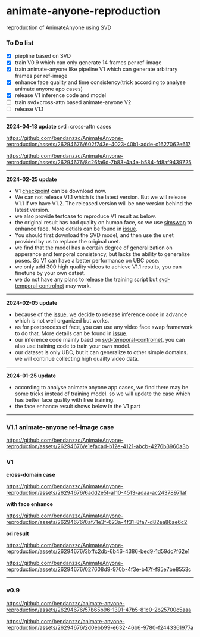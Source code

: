 # animate-anyone-reproduction
reproduction of AnimateAnyone using SVD

### To Do list
- [x] piepline based on SVD
- [x] train V0.9 which can only generate 14 frames per ref-image
- [x] train animate-anyone like pipeline V1 which can generate arbitrary frames per ref-image
- [x] enhance face quality and time consistency(trick according to analyse animate anyone app cases)
- [x] release V1 inference code and model
- [ ] train svd+cross-attn based animate-anyone V2
- [ ] release V1.1
---
**2024-04-18 update**
svd+cross-attn cases


https://github.com/bendanzzc/AnimateAnyone-reproduction/assets/26294676/602f743e-4023-40b1-adde-c1627062e617


https://github.com/bendanzzc/AnimateAnyone-reproduction/assets/26294676/8c26fa6d-7b83-4a4e-b584-fd8af9439725


---
**2024-02-25 update**
- V1 [checkpoint](https://modelscope.cn/models/lightnessly/animate-anyone-v1/summary) can be download now.
- We can not release V1.1 which is the latest version. But we will release V1.1 if we have V1.2. The released version will be one version behind the latest version.
- we also provide testcase to reproduce V1 result as below.
- the original result has bad quality on human face, so we use [simswap](https://github.com/neuralchen/SimSwap) to enhance face. More detials can be found in [issue](https://github.com/bendanzzc/AnimateAnyone-reproduction/issues/3).
- You should first download the SVD model, and then use the unet provided by us to replace the original unet.
- we find that the model has a certain degree of generalization on apperance and temporal consistency, but lacks the ability to generalize poses. So V1 can have a better performance on UBC pose.
- we only add 300 high quality videos to achieve V1.1 results, you can finetune by your own datset.
- we do not have any plans to release the training script but [svd-temporal-controlnet](https://github.com/CiaraStrawberry/svd-temporal-controlnet) may work.
---
 **2024-02-05 update**
- because of the [issue](https://github.com/bendanzzc/AnimateAnyone-reproduction/issues/4), we decide to release inference code in advance which is not well organized but works.
- as for postprocess of face, you can use any video face swap framework to do that. More details can be found in [issue](https://github.com/bendanzzc/AnimateAnyone-reproduction/issues/3).
- our inference code mainly baed on [svd-temporal-controlnet](https://github.com/CiaraStrawberry/svd-temporal-controlnet), you can also use training code to train your own model.
- our dataset is only UBC, but it can generalize to other simple domains. we will continue collecting high quailty video data.
---
 **2024-01-25 update**
- according to analyse animate anyone app cases, we find there may be some tricks instead of training model. so we will update the case which has better face quality with free training.
- the face enhance result shows below in the V1 part
---

### V1.1 animate-anyone ref-image case

https://github.com/bendanzzc/AnimateAnyone-reproduction/assets/26294676/e1efacad-b12e-4121-abcb-4276b3960a3b

### V1
**cross-domain case**

https://github.com/bendanzzc/AnimateAnyone-reproduction/assets/26294676/6add2e5f-a110-4513-adaa-ac24378971af

**with face enhance**

https://github.com/bendanzzc/AnimateAnyone-reproduction/assets/26294676/0af71e3f-623a-4f31-8fa7-d82ea86ae6c2

**ori result**

https://github.com/bendanzzc/AnimateAnyone-reproduction/assets/26294676/3bffc2db-6b46-4386-bed9-1d59dc7f62e1

https://github.com/bendanzzc/AnimateAnyone-reproduction/assets/26294676/027608d9-970b-4f3e-b47f-f95e7be8553c

---
### v0.9
https://github.com/bendanzzc/animate-anyone-reproduction/assets/26294676/57b65b96-1391-47b5-81c0-2b25700c5aaa

https://github.com/bendanzzc/animate-anyone-reproduction/assets/26294676/2d0ebb99-e632-46b6-9780-f2443361977a


